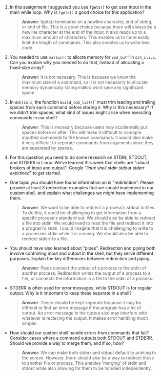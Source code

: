 1. In this assignment I suggested you use `fgets()` to get user input in the main while loop. Why is `fgets()` a good choice for this application?

    > **Answer**:  fgets() terminates on a newline character, end of string, or end of file. This is a good choice because there will always be a newline character at the end of the input. It also reads up to a maximum amount of characters. This enables us to more easily limit the length of commands. This also enables us to write less code.

2. You needed to use `malloc()` to allocte memory for `cmd_buff` in `dsh_cli.c`. Can you explain why you needed to do that, instead of allocating a fixed-size array?

    > **Answer**: It is not necesary. This is because we know the maximum size of a command, so it is not necesarry to allocate memory dynamicaly. Using malloc wont save any significant space. 


3. In `dshlib.c`, the function `build_cmd_list(`)` must trim leading and trailing spaces from each command before storing it. Why is this necessary? If we didn't trim spaces, what kind of issues might arise when executing commands in our shell?

    > **Answer**: This is necesary because users may accidentally put spaces before or after. This will make it difficult to comapre inputted commands to the known commands. It would also make it very difficult to seperate commands from arguments since they are seperated by spaces. 

4. For this question you need to do some research on STDIN, STDOUT, and STDERR in Linux. We've learned this week that shells are "robust brokers of input and output". Google _"linux shell stdin stdout stderr explained"_ to get started.

- One topic you should have found information on is "redirection". Please provide at least 3 redirection examples that we should implement in our custom shell, and explain what challenges we might have implementing them.

    > **Answer**:  We want to be able to redirect a process's stdout to files. To do this, it could be challenging to get information from a specifc process's standard out. We should also be able to redirect a file into stdin. We would need to read the file and redirect it into a program's stdin. I could imagine that it is challenging to write to a processes stdin while it is running. We should also be able to redirect stderr to a file.

- You should have also learned about "pipes". Redirection and piping both involve controlling input and output in the shell, but they serve different purposes. Explain the key differences between redirection and piping.

    > **Answer**:  Pipes connect the stdout of a process to the stdin of another process. Redirection writes the output of a process to a file, or connects the information in a file to the stdin of a process. 

- STDERR is often used for error messages, while STDOUT is for regular output. Why is it important to keep these separate in a shell?

    > **Answer**:  These should be kept seperate because it may be difficult to find an error message if the program has a lot of output. An error message in the output also may interfere with whatever is recieving the output. It makes error handling much simpler. 

- How should our custom shell handle errors from commands that fail? Consider cases where a command outputs both STDOUT and STDERR. Should we provide a way to merge them, and if so, how?

    > **Answer**: We can make both stderr and stdout default to printing to the screen. However, there should also be a way to redirect these to another file or process. This enables 'merging' of stdin and stdout while also allowing for them to be handled independently. 